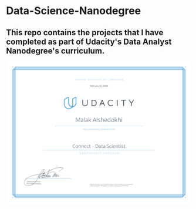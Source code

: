 # Data-Science-Nanodegree
## This repo contains the projects that I have completed as part of Udacity's Data Analyst Nanodegree's curriculum.
![Image description](https://github.com/malak-alshedokhi/Data-Science-Nanodegree/blob/master/images/DS%20Certificate.png)
